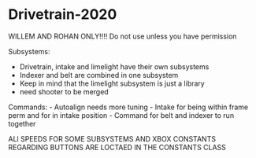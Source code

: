 # Drivetrain-2020
WILLEM AND ROHAN ONLY!!!! Do not use unless you have permission

Subsystems:
  - Drivetrain, intake and limelight have their own subsystems
  - Indexer and belt are combined in one subsystem
  -  Keep in mind that the limelight subsystem is just a library
  - need shooter to be merged
  
  Commands: 
    - Autoalign needs more tuning
    - Intake for being within frame perm and for in intake position
    - Command for belt and indexer to run together
    
   ALl SPEEDS FOR SOME SUBSYSTEMS AND XBOX CONSTANTS REGARDING BUTTONS ARE LOCTAED IN THE CONSTANTS CLASS
    
